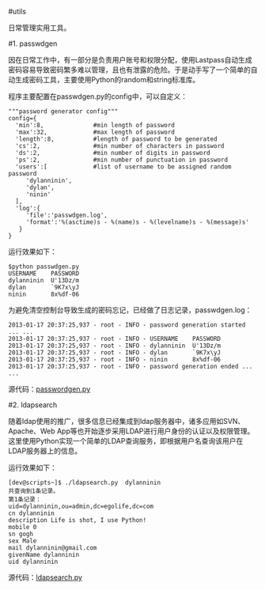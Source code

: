 #utils

日常管理实用工具。

#1. passwdgen

因在日常工作中，有一部分是负责用户账号和权限分配，使用Lastpass自动生成密码容易导致密码繁多难以管理，且也有泄露的危险。于是动手写了一个简单的自动生成密码工具，主要使用Python的random和string标准库。

    
程序主要配置在passwdgen.py的config中，可以自定义：
    
    """password generator config"""
    config={
      'min':8,              #min length of password
      'max':32,             #max length of password
      'length':8,           #length of password to be generated
      'cs':2,               #min number of characters in password
      'ds':2,               #min number of digits in password
      'ps':2,               #min number of punctuation in password
      'users':[             #list of username to be assigned random password
         'dylanninin',
         'dylan',
         'ninin'
      ],
      'log':{
         'file':'passwdgen.log',
         'format':'%(asctime)s - %(name)s - %(levelname)s - %(message)s'
       }
    }
    
运行效果如下：
    
    $python passwdgen.py
    USERNAME    PASSWORD  
    dylanninin  U'13Dz/m  
    dylan       `9K7x\yJ  
    ninin       8x%df-06
    
为避免清空控制台导致生成的密码忘记，已经做了日志记录，passwdgen.log：
    
    2013-01-17 20:37:25,937 - root - INFO - password generation started ... ...
    2013-01-17 20:37:25,937 - root - INFO - USERNAME    PASSWORD  
    2013-01-17 20:37:25,937 - root - INFO - dylanninin  U'13Dz/m  
    2013-01-17 20:37:25,937 - root - INFO - dylan       `9K7x\yJ  
    2013-01-17 20:37:25,937 - root - INFO - ninin       8x%df-06  
    2013-01-17 20:37:25,937 - root - INFO - password generation ended ... ...

源代码：[passwordgen.py](https://github.com/dylanninin/utils/blob/master/passwdgen.py)

#2. ldapsearch

随着ldap使用的推广，很多信息已经集成到ldap服务器中，诸多应用如SVN、Apache、Web App等也开始逐步采用LDAP进行用户身份的认证以及权限管理。这里使用Python实现一个简单的LDAP查询服务，即根据用户名查询该用户在LDAP服务器上的信息。

运行效果如下：

    [dev@scripts~]$ ./ldapsearch.py  dylanninin
    共查询到1条记录。
    第1条记录：
    uid=dylanninin,ou=admin,dc=egolife,dc=com
    cn dylanninin
    description Life is shot, I use Python!
    mobile 0
    sn gogh
    sex Male
    mail dylanninin@gmail.com
    givenName dylanninin
    uid dylanninin

源代码：[ldapsearch.py](https://github.com/dylanninin/utils/blob/master/ldapsearch.py)

